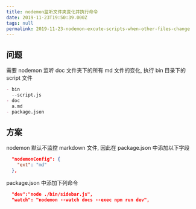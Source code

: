 ```yaml
---
title: nodemon监听文件夹变化并执行命令
date: 2019-11-23T19:50:39.000Z
tags: null
permalink: 2019-11-23-nodemon-excute-scripts-when-other-files-change
---
```


## 问题

需要 nodemon 监听 doc 文件夹下的所有 md 文件的变化, 执行 bin 目录下的 script 文件

```md
- bin
  --script.js
- doc
  a.md
- package.json
```

## 方案

nodemon 默认不监控 markdown 文件, 因此在 package.json 中添加以下字段

```json
  "nodemonConfig": {
    "ext": "md"
  },
```

package.json 中添加下列命令

```json
  "dev":"node ./bin/sidebar.js",
  "watch": "nodemon --watch docs --exec npm run dev",
```
